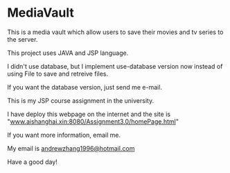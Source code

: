 # MediaVault
This is a media vault which allow users to save their movies and tv series to the server.

This project uses JAVA and JSP language.

I didn't use database, but I implement use-database version now instead of using File to save and retreive files.

If you want the database version, just send me e-mail.

This is my JSP course assignment in the university.

I have deploy this webpage on the internet and the site is "www.aishanghai.xin:8080/Assignment3.0/homePage.html"

If you want more information, email me.

My email is andrewzhang1996@hotmail.com

Have a good day!
